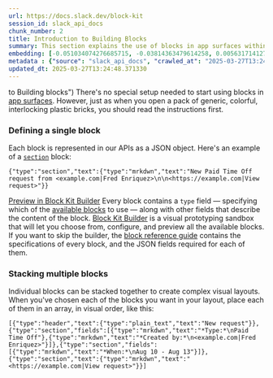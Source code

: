 ```yaml
---
url: https://docs.slack.dev/block-kit
session_id: slack_api_docs
chunk_number: 2
title: Introduction to Building Blocks
summary: This section explains the use of blocks in app surfaces within Slack. It emphasizes the importance of understanding the structure of blocks, represented as JSON objects in APIs. An example of a 'section' block is provided to illustrate the format.
embedding: [-0.051034074276685715, -0.03814363479614258, 0.005631714127957821, -0.0034016433637589216, 0.013141713105142117, -0.04279223456978798, -0.009579882025718689, -0.042591214179992676, 0.011615213938057423, 0.019159764051437378, 0.000817430904135108, -0.01633291319012642, -0.0006753031630069017, -0.027866462245583534, 0.04804389178752899, 0.036962639540433884, -0.023645034059882164, 0.012639162130653858, -0.005568895488977432, 0.008015691302716732, 0.04427475854754448, -0.001983506605029106, 0.022501729428768158, 0.03058023937046528, -0.007594804745167494, 0.00942283496260643, 0.02529088780283928, 0.02668546698987484, -0.021132277324795723, 0.026811106130480766, -0.008028254844248295, -0.0004440510820131749, 0.00422457093372941, 0.017941078171133995, 0.009184123016893864, -0.020478960126638412, -0.009196686558425426, 0.027414167299866676, 0.02510243095457554, 0.050657160580158234, 0.026107534766197205, -0.0054212710820138454, 0.006021191366016865, -0.030379218980669975, -0.013857848942279816, 0.012369041331112385, -0.017099304124712944, 0.006391822826117277, -0.032138146460056305, 0.043797336518764496, -0.01619471237063408, 0.00045661485637538135, -0.03336939960718155, -0.03236429765820503, -0.014146815985441208, -0.02877105586230755, -0.057944152504205704, 0.0098374392837286, -0.008273248560726643, 0.034324247390031815, 0.007173918187618256, 0.024059638381004333, -0.0042936718091368675, 0.02492653951048851, -0.028997203335165977, -0.01317940466105938, -0.06503012031316757, 0.008643880486488342, -0.003963872324675322, 0.03751544654369354, 0.027087509632110596, 0.03178636357188225, 0.008436578325927258, 0.04543062672019005, 0.03940001130104065, -0.00844914186745882, 0.013870412483811378, 0.03922412171959877, 0.011709442362189293, -0.005399284418672323, 0.001159008708782494, 0.01027717161923647, -0.03537960350513458, -0.06492961198091507, -0.035253964364528656, 0.036359578371047974, -0.031962256878614426, 0.0033545291516929865, -0.033294014632701874, -0.019787952303886414, -0.00616253400221467, -0.033721186220645905, -0.01703648455440998, 0.01936078444123268, 0.04450090602040291, 0.011992127634584904, -0.022438909858465195, 0.03759082779288292, 0.02399681881070137, 0.008669007569551468, 0.08081023395061493, -0.05874823406338692, -0.04442552477121353, -0.045832667499780655, 0.02255198359489441, 0.005182559136301279, 0.02771569788455963, 0.04688802361488342, -0.026308555155992508, -0.046762388199567795, -0.08573523163795471, 0.038219016045331955, -0.0007718871929682791, -0.006175097543746233, 0.020906129851937294, -0.01605650968849659, 0.046435728669166565, -0.018443629145622253, -0.001614445704035461, -0.05904976278543472, -0.028796182945370674, 0.00614996999502182, 0.01459911186248064, -0.008530806750059128, -0.025303451344370842, -0.05143611505627632, 0.01833055354654789, -0.014900642447173595, -0.05241608992218971, 0.040907666087150574, 0.020403578877449036, 0.01753903552889824, 0.010088714770972729, -0.0032665827311575413, -0.043144017457962036, -0.006319581065326929, -0.034977562725543976, 0.015126790851354599, -0.016043946146965027, -0.0023023125249892473, 0.03962616249918938, -0.05090843513607979, -0.00842401385307312, -0.034927308559417725, -0.0695028305053711, 0.017425961792469025, -0.0349021814763546, -0.015440884977579117, -0.06085895001888275, 0.003389079589396715, 0.01320453267544508, 0.046435728669166565, -0.013895540498197079, 0.0034990126732736826, -0.0006533165578730404, -0.03412322700023651, 0.005132304038852453, 0.021195096895098686, -0.009253223426640034, 0.007952872663736343, 0.015955999493598938, 0.008914001286029816, -0.011294838041067123, 0.02784133516252041, -0.06925155222415924, -0.024951666593551636, 0.028469525277614594, -0.03296735882759094, -0.05412476137280464, -0.012978384271264076, -0.01239416841417551, -0.04306863620877266, -0.037063151597976685, 0.012915565632283688, 0.035530369728803635, 0.006639957427978516, -0.0727694109082222, -0.05769287422299385, 0.0023745542857795954, 0.012387886643409729, -0.003250878071412444, 0.0272885300219059, -0.02849465236067772, -0.015516268089413643, -0.022778132930397987, -0.011232019402086735, -0.01468705851584673, 0.0001344717020401731, -0.03140944987535477, -0.019901026040315628, -0.014536293223500252, -0.022124815732240677, -0.032188404351472855, 0.017802875488996506, 0.07070895284414291, -0.037942614406347275, 0.03811850771307945, 0.022577112540602684, 0.026811106130480766, 0.0037816977128386497, 0.03058023937046528, -0.002095010131597519, -0.029223350808024406, -0.034927308559417725, 0.00842401385307312, -0.0249642301350832, -0.031032536178827286, 0.004739685915410519, -0.019046690315008163, -0.04218917340040207, 0.007318401709198952, -0.019901026040315628, -0.016307786107063293, -0.0196748785674572, -0.042440447956323624, -0.029926922172307968, -0.02668546698987484, -0.004004704765975475, -0.032464805990457535, 0.026208044961094856, 0.004950128961354494, 0.06734185665845871, 0.020968947559595108, -0.023921435698866844, 0.020504089072346687, 0.031158173456788063, 0.043144017457962036, -0.037063151597976685, 0.04661162197589874, -0.017425961792469025, 0.011018434539437294, 0.011112662963569164, 0.010566138662397861, -0.02892182022333145, 0.004277966916561127, 0.01462423987686634, 0.009988204576075077, -0.013732210732996464, 0.0035712544340640306, 0.011722005903720856, -0.01118804607540369, 0.007965436205267906, 0.0167098268866539, -0.011100099422037601, 0.041988153010606766, 0.008455423638224602, -0.024348605424165726, -0.05462731420993805, 0.031208427622914314, 0.036510344594717026, 0.08146354556083679, -0.0008229275699704885, -0.024712953716516495, 0.00677815917879343, 0.007751851808279753, -0.02437373250722885, -0.015805235132575035, 0.02060459926724434, 0.0009014511597342789, -0.03884720802307129, -0.005311337765306234, 0.0015115797286853194, -0.04668700322508812, -0.0019960703793913126, -0.02706238068640232, 0.024662699550390244, -0.005769915878772736, 0.0380682535469532, -0.03708827868103981, -0.030781259760260582, -0.015553958714008331, 0.0576426200568676, 0.02139611728489399, -0.008838619105517864, 0.002891239710152149, -0.01819235272705555, -0.0004432658606674522, -0.05342119187116623, -0.014825260266661644, 0.026660339906811714, -0.022627366706728935, -0.02403450943529606, 0.0364852175116539, 0.0258562583476305, 0.008976820856332779, 0.002060459926724434, 0.00510403560474515, 0.029675647616386414, -0.010164097882807255, 0.04163636639714241, 0.011332529596984386, 0.033294014632701874, 0.007349811028689146, 0.04751621559262276, -0.032515060156583786, 0.03643495962023735, -0.05020486190915108, 0.0017385130049660802, 0.03691238537430763, 0.029022330418229103, 0.007318401709198952, -0.02380836196243763, 0.09528370201587677, 0.020365886390209198, 0.03457552194595337, 0.014661930501461029, 0.015126790851354599, 0.016885720193386078, 0.06291940808296204, -0.037992868572473526, 0.008901437744498253, -0.005713378544896841, 0.004698853474110365, -0.04914950579404831, -0.015754979103803635, -0.006853541824966669, 0.08241839706897736, 0.0348016694188118, -0.02116996794939041, -0.03007768839597702, -0.012092637829482555, 0.0181420985609293, 0.03862105682492256, -0.018167225643992424, 1.3263130313134752e-05, -0.031082790344953537, 0.039148736745119095, 0.003722019726410508, -0.026760850101709366, -0.08945410698652267, 0.024436552077531815, -0.05628573149442673, -0.033620674163103104, 0.04022922366857529, -0.0047648134641349316, -0.0759354829788208, 0.021358424797654152, 0.00826068501919508, -0.02970077469944954, 0.019247710704803467, 0.0034990126732736826, -0.007877489551901817, -0.012626598589122295, -0.03917386382818222, 0.0013466801028698683, 0.024248095229268074, -0.0019144059624522924, 0.0213081706315279, -0.008461705408990383, 0.015579086728394032, -0.0213081706315279, 0.006822132505476475, 0.012658008374273777, -0.01893361657857895, 0.04776749014854431, -0.013606573455035686, -0.007601086515933275, -0.06186405196785927, -0.021647391840815544, 0.031484831124544144, -0.017978768795728683, 0.048898231238126755, -0.00010767551430035383, 0.0010694917291402817, 0.009027075953781605, 0.03201251104474068, -0.007023152895271778, -0.022263016551733017, -0.027087509632110596, 0.013066330924630165, 0.01934822089970112, 0.03844516724348068, -0.007155072409659624, -0.01039652805775404, -0.041234325617551804, -0.02650957554578781, 0.03751544654369354, -0.0011739281471818686, 0.026886489242315292, -0.011897899210453033, 0.028092611581087112, 0.01838080957531929, -0.005537485703825951, -0.031911998987197876, -0.008053382858633995, 0.02144637145102024, 0.032690953463315964, 0.03261557221412659, -0.023594778031110764, -0.006420091260224581, 0.012915565632283688, 0.01693597435951233, 0.031107917428016663, 0.022212762385606766, 0.041937895119190216, 0.02236352674663067, 0.03457552194595337, 0.038771823048591614, 0.0010420085163787007, -0.02816799469292164, 0.015365502797067165, 0.00018129141244571656, -0.01118804607540369, 0.014536293223500252, 0.014297581277787685, -0.01462423987686634, 0.012400450184941292, -0.043144017457962036, 0.012689417228102684, -0.04480243846774101, 0.03532934933900833, -0.030203325673937798, 0.005148008465766907, -0.003681187517940998, 0.007324683479964733, -0.0017903385451063514, -0.024574752897024155, 0.00015685093239881098, 0.01097446121275425, 0.0545770600438118, -0.011401630006730556, -0.09050946682691574, -0.008706699125468731, -0.017513908445835114, -0.05648675188422203, 0.06985461711883545, 0.027213146910071373, -0.02222532592713833, 0.011960717849433422, -0.056235477328300476, -0.009253223426640034, 0.029600264504551888, 0.08975563943386078, 0.003407925134524703, 0.013845285400748253, 0.004431873094290495, -0.03118330053985119, 0.006677648983895779, 0.0182928629219532, 0.011112662963569164, -0.00923437811434269, 0.007475448772311211, -0.031133046373724937, 0.03296735882759094, -0.1035255417227745, 0.0053239017724990845, 0.010578702203929424, -0.039425142109394073, 0.006294453516602516, 0.024951666593551636, -0.023594778031110764, -0.00015390629414469004, 0.006746749859303236, 0.03414835408329964, -0.049827948212623596, 0.003747147275134921, 0.04897361248731613, 0.025303451344370842, 0.010873951017856598, 0.008348631672561169, 0.04723981022834778, 0.04721468314528465, 0.006608548108488321, 0.014360399916768074, -0.02162226475775242, -0.004705135244876146, -0.06291940808296204, 0.006184520665556192, 0.009001947939395905, -0.0025237491354346275, 0.02794184535741806, -0.0025190378073602915, 0.03324376046657562, 0.0028975217137485743, -0.020265376195311546, -0.04442552477121353, -0.014310144819319248, -0.016069073230028152, 0.007676469162106514, 0.03457552194595337, 0.027866462245583534, 0.037892360240221024, -0.016734953969717026, 0.01355631835758686, 0.04352093115448952, 0.13237197697162628, 0.007582241203635931, 0.01399605069309473, 0.021383553743362427, -0.020906129851937294, -0.040354859083890915, 0.03387194871902466, 0.03424886241555214, -0.013744775205850601, 0.014561420306563377, -0.05176277086138725, -0.048571571707725525, -0.020805619657039642, -0.009573600254952908, -0.024021945893764496, 0.024021945893764496, -0.03178636357188225, -0.05352170020341873, 0.03379656746983528, 0.037389807403087616, 0.012004691176116467, -0.03063049539923668, 0.0036152275279164314, 0.0012391027994453907, 0.003976436331868172, -0.03950052335858345, -0.03507807105779648, 0.041837386786937714, 0.020453833043575287, -0.028343886137008667, 0.017652111127972603, -0.018405936658382416, 0.022162506356835365, -0.006278748624026775, -0.039098482578992844, -0.0439983569085598, 0.008204148150980473, -0.020767927169799805, -0.030253581702709198, 0.01698623038828373, 0.018443629145622253, -0.016307786107063293, -0.01652137003839016, -0.004014127422124147, -0.028645416721701622, -0.007173918187618256, -0.03550524264574051, 0.007802106905728579, -0.00027679576305672526, -0.009202968329191208, -0.009561036713421345, -0.022489165887236595, -0.013254787772893906, 0.016043946146965027, 0.007431475445628166, -0.019524114206433296, 0.038595929741859436, 0.017338015139102936, 0.01944873109459877, -0.08598650991916656, 0.013732210732996464, -0.010616393759846687, -0.017890822142362595, -0.0021279901266098022, 0.03274121135473251, 0.015604213811457157, -0.009353733621537685, 0.010679212398827076, -0.030429475009441376, 0.021823285147547722, 0.025001920759677887, -0.003056139452382922, -0.005345888435840607, 0.014913205988705158, -0.01703648455440998, -0.010296016931533813, -8.976231765700504e-05, 0.028645416721701622, -0.007638778071850538, 0.027640314772725105, 0.024474242702126503, 0.022124815732240677, 0.0242732223123312, 0.004111496731638908, 0.005961513612419367, 0.007475448772311211, 0.006043178029358387, 0.02042870596051216, -0.0070294346660375595, -0.012789927423000336, -0.011087535880506039, -0.021421244367957115, 0.02580600418150425, -0.010786004364490509, 0.004453859757632017, -0.03781697526574135, -0.050933562219142914, -0.0363847054541111, -0.015466012991964817, -0.01874515973031521, 0.01841850019991398, 0.010402809828519821, -0.0026415346655994654, -0.0017369425622746348, -0.02315504662692547, 0.012400450184941292, -0.028117738664150238, 0.013958359137177467, 0.04404861107468605, 0.03402271494269371, -0.02756493166089058, -0.0377667210996151, 0.014800132252275944, -0.034324247390031815, 0.0033702338114380836, 0.02556729130446911, -0.043043509125709534, -0.03314325213432312, -0.029122840613126755, -0.04025435075163841, -0.018230043351650238, -0.019549241289496422, -0.0020526074804365635, -0.03407296910881996, -0.008562215603888035, 0.014096560887992382, 0.020767927169799805, -0.009190404787659645, -0.03168585151433945, -0.0001370237150695175, 0.025240633636713028, -0.0144357830286026, 0.003794261487200856, 0.008851182647049427, 0.020943820476531982, -0.018921051174402237, 0.011608932167291641, 0.022665059193968773, 0.027188019827008247, 0.0102080712094903, 0.023846054449677467, -0.0034110662527382374, -0.031484831124544144, -0.00023419670469593257, 0.010698058642446995, 0.012538651935756207, 0.010358836501836777, 0.040304604917764664, -0.03150995820760727, -0.02093125693500042, -0.0052987742237746716, 0.0332186333835125, 0.027791080996394157, 0.012211993336677551, -0.012350195087492466, 0.014749877154827118, 0.009485653601586819, 0.04246557503938675, -0.03746519237756729, -0.027037253603339195, 0.024939103052020073, 0.004340786021202803, 0.021873541176319122, 0.009454243816435337, 0.007280710153281689, -0.024574752897024155, -0.03188687190413475, 0.0377667210996151, -0.014498601667582989, 0.006366695277392864, -0.016546497121453285, -0.014209634624421597, -0.017413398250937462, 0.00581388920545578, 0.034374501556158066, -0.02645931951701641, 0.03444988280534744, 0.0005355310859158635, -0.023129917681217194, -0.03135919198393822, -0.023984255269169807, -0.02270274981856346, 0.0009831157512962818, 0.009824875742197037, 0.02024024911224842, -0.055029354989528656, 0.026157788932323456, 0.03829440101981163, 0.015403193421661854, -0.01353119034320116, 0.012815055437386036, -0.009711802005767822, -0.03598266467452049, 0.01624496653676033, 0.03681187331676483, -0.000681585050188005, 0.011426757089793682, -0.025655237957835197, -0.0004409101384226233, 0.004246557597070932, -0.004598343279212713, -0.013078894466161728, 0.04673726111650467, 0.00888887420296669, -0.016647007316350937, 0.009561036713421345, 0.003976436331868172, 0.006297594401985407, -0.018971307203173637, 0.0006631319993175566, -0.0032791465055197477, -0.0010027466341853142, 0.03472628816962242, -0.0272382739931345, -0.05133560299873352, 0.007406347896903753, 0.011740852147340775, -0.037012893706560135, -0.019549241289496422, 0.014184507541358471, 0.010007050819694996, -0.0008087932947091758, 0.059301041066646576, 0.013267351314425468, -0.01462423987686634, 0.008744390681385994, 0.005619150586426258, -0.01081113237887621, -0.004076946526765823, -0.007450321223586798, 0.011960717849433422, -0.03801799565553665, -0.031635597348213196, 0.004309376236051321, -0.012538651935756207, -0.030052561312913895, -0.019938718527555466, -0.02650957554578781, -0.0018877078546211123, -0.018405936658382416, -0.013041202910244465, -0.01841850019991398, 0.0020321912597864866, 0.04540549963712692, 0.015415757894515991, -0.0015634052688255906, 0.024210402742028236, 0.03475141525268555, -0.00014566132449544966, -0.006891232915222645, 0.019008997827768326, -0.04565677419304848, 0.024725519120693207, -0.031158173456788063, -0.0114204753190279, -0.01629522256553173, -0.041988153010606766, 0.021182531490921974, 0.03128381073474884, 0.010509601794183254, 0.0004770310188177973, -0.029323861002922058, 0.004265403375029564, -0.031535085290670395, -0.0048873103223741055, 0.0007734576938673854, 0.009353733621537685, -0.018267735838890076, 0.007023152895271778, -0.019737698137760162, 0.03884720802307129, -0.016998793929815292, 0.005694533232599497, 0.037012893706560135, 0.031133046373724937, 0.025303451344370842, 0.04022922366857529, -0.004670585040003061, -0.02635880932211876, -0.0006368265603668988, -0.011904180981218815, 0.00537415686994791, 0.008656444028019905, 0.024901410564780235, 0.009008229710161686, 0.0006745179416611791, 0.0018955603009089828, 0.02771569788455963, -0.02492653951048851, 0.036686237901449203, -0.03814363479614258, -0.031032536178827286, 0.04078202694654465, 0.0028001524042338133, -0.015541395172476768, -0.020114611834287643, 0.02831875905394554, 0.009906540624797344, -0.002823709510266781, 0.036032918840646744, -0.012456987053155899, -0.013506063260138035, -0.01841850019991398, -0.018267735838890076, -0.03555549681186676, -0.009579882025718689, -0.002972904359921813, 0.005063203163444996, -0.008681572042405605, 0.012607753276824951, 0.014800132252275944, -0.03128381073474884, -0.09503243118524551, -0.039198990911245346, 0.014398091472685337, -0.013242223300039768, -0.026986999437212944, -0.0030655621085315943, 0.014925770461559296, -0.013983486220240593, 0.029072586447000504, -0.0033074149396270514, 0.02756493166089058, -0.006457782816141844, -0.009975641034543514, 0.00720532750710845, -0.033670928329229355, 0.010151534341275692, 0.010245761834084988, 0.027087509632110596, 0.0031692134216427803, -0.021044330671429634, -0.0056599825620651245, -0.01610676571726799, -0.02287864312529564, 0.008625034242868423, 0.018833106383681297, -0.031937126070261, 0.012130329385399818, 0.0006289742304943502, 0.019008997827768326, -0.006866105366498232, 0.03550524264574051, 0.032138146460056305, -0.025466781109571457, -0.017790311947464943, -0.04437527060508728, 0.030932025983929634, 0.02287864312529564, -0.0021279901266098022, 0.03507807105779648, -0.01782800257205963, -0.017111867666244507, -0.008681572042405605, -0.010842542164027691, -0.009058484807610512, 0.003527281107380986, -0.0038162481505423784, -0.0144106550142169, -0.012369041331112385, -0.01037140004336834, 0.03781697526574135, 0.030529985204339027, -0.04771723598241806, 0.011464448645710945, 0.016508806496858597, 0.0364852175116539, 0.0288213100284338, -0.04311889037489891, -0.05291863903403282, 0.01833055354654789, 0.030605366453528404, 0.030203325673937798, 0.023984255269169807, 0.019549241289496422, -0.009711802005767822, 0.017601855099201202, -0.013933231122791767, 0.018230043351650238, -0.016496242955327034, -0.048672083765268326, 0.0006030614022165537, -0.001494304509833455, 0.022313272580504417, -0.03681187331676483, 0.012588907033205032, 0.03563087806105614, 0.009705519303679466, 0.006759313400834799, 0.018204916268587112, 0.010968179441988468, -0.03128381073474884, 0.06774389743804932, -0.026760850101709366, 0.06995512545108795, 0.033620674163103104, -0.003715737722814083, -0.039098482578992844, 0.010402809828519821, -0.0009195115999318659, 0.0043533495627343655, 0.015604213811457157, 0.03578164428472519, -0.014724750071763992, 0.009196686558425426, -0.023192737251520157, -0.012632880359888077, 0.004636034835129976, 0.008524524047970772, 0.0028409846127033234, 0.0454808808863163, -0.0012084785848855972, 0.0046925717033445835, 0.024662699550390244, 0.030932025983929634, 0.021383553743362427, -0.03623393923044205, 0.03058023937046528, 0.0010200218530371785, -0.023695288226008415, 0.0016772645758464932, 0.005603445693850517, 0.029173096641898155, -0.006583420559763908, -0.0075257038697600365, 0.020114611834287643, -0.019096944481134415, -0.010453064925968647, 0.004202584270387888, -0.006872387602925301, 0.019888462498784065, 0.01295325718820095, 0.019649751484394073, 0.001596385263837874, -0.04065639153122902, -0.010616393759846687, -0.008687853813171387, 0.033670928329229355, 0.028092611581087112, -0.008266966789960861, -0.024750646203756332, 0.004538665525615215, 0.001329404884018004, 0.03801799565553665, -0.018958743661642075, -0.007418911904096603, 0.013769902288913727, -0.010716903954744339, 0.007833516225218773, 0.009309760294854641, 0.001777774770744145, 0.033444780856370926, 0.0073937843553721905, -0.043194275349378586, 0.009322324767708778, -0.029449500143527985, 0.02027793973684311, 0.0002968192857224494, -0.013493499718606472, 0.04417425021529198, -0.037992868572473526, -0.02663521282374859, 0.004152329172939062, 0.03349503502249718, 0.028469525277614594, -0.016822900623083115, -0.013129149563610554, 0.0026462459936738014, -0.008945411071181297, -0.045882921665906906, 0.030429475009441376, -0.008015691302716732, -0.046485982835292816, 0.030705876648426056, 0.032515060156583786, -0.03666110709309578, -0.0025944204535335302, -0.011483294889330864, -0.0010239480761811137, -0.005634855013340712, 0.0052610826678574085, 0.025353707373142242, -0.012010972946882248, 0.027213146910071373, 0.06935206055641174, 0.019762825220823288, -0.004007845651358366, 0.030806386843323708, -0.013355297967791557, -0.045933179557323456, -0.008562215603888035, 0.01660931669175625, -0.012519806623458862, 0.02181072160601616, 0.021182531490921974, 0.009831157512962818, 0.013882976025342941, -0.029901795089244843, -0.015629341825842857, 0.018833106383681297, -0.011571240611374378, 0.027590060606598854, 0.010409091599285603, 0.01223083958029747, 0.027037253603339195, -0.038872335106134415, 0.021521754562854767, 0.02311735413968563, 0.003219468519091606, -0.029122840613126755, -0.0011205320479348302, 0.010402809828519821, 0.00738122034817934, 0.017136994749307632, 0.021697647869586945, -0.02696187049150467, 0.0242732223123312, 0.02952488139271736, -0.010955615900456905, 0.06794492155313492, -0.005942667834460735, 0.06116047874093056, -0.029348989948630333, 0.01667213626205921, -0.003536703996360302, 0.055029354989528656, -0.004601484164595604, 0.007902617566287518, -0.013166841119527817, -0.0317361056804657, 0.00974949263036251, -0.029650520533323288, -0.05271761864423752, -0.022476602345705032, -0.045179352164268494, -0.029550010338425636, 0.010861387476325035, -0.008103637956082821, -0.0059646544978022575, -0.02385861799120903, -0.0027184877544641495, 0.0007663905271328986, 0.011137790977954865, 0.011992127634584904, -0.027514677494764328, 0.02854490652680397, 0.023268120363354683, -0.028394142165780067, -0.017576728016138077, -0.01693597435951233, 0.017878258600831032, -0.0025394540280103683, -0.014372963458299637, 0.011056126095354557, 0.0018013318767771125, 0.0022410640958696604, -0.027414167299866676, 0.03128381073474884, 0.04897361248731613, -0.007286992389708757, -0.010151534341275692, 0.022074561566114426, 0.01796620525419712, 0.020767927169799805, 0.03583189845085144, -0.026534702628850937, 0.03568113222718239, -0.006310158409178257, -0.0009281492093577981, 0.02711263671517372, -0.0009407129837200046, 0.01684802770614624, 0.010672930628061295, 0.03932463005185127, 0.0304043460637331, 0.005933244712650776, -0.02613266184926033, 0.025604981929063797, 0.0022803260944783688, -0.015026280656456947, -0.00571023765951395, 0.015327811241149902, -0.05472782254219055, 0.03326888754963875, 0.005550049711018801, 0.000858263170812279, 0.008694135583937168, 0.026710595935583115, -0.0011778543703258038, 0.00018305818957742304, 0.01408399734646082, 0.005556331481784582, -0.013154277577996254, 0.004365913569927216, 0.012978384271264076, -0.023695288226008415, 0.018405936658382416, -0.010226916521787643, 0.002782877068966627, -0.03291710093617439, -0.004588920623064041, 0.015264992602169514, 0.01605650968849659, 0.008637598715722561, -0.002916367258876562, 0.010635239072144032, 0.018669776618480682, -0.0001690220960881561, -0.03593241050839424, 0.008241839706897736, 0.0124821150675416, 0.013267351314425468, 0.001983506605029106, 0.0025143264792859554, -0.008248121477663517, -0.008895155973732471, -0.005414988845586777, -0.0335201621055603, 0.045832667499780655, -0.02663521282374859, 0.038219016045331955, 0.018443629145622253, -0.002076164586469531, -0.016458550468087196, -0.0022379232104867697, 0.011816234327852726, 0.017576728016138077, -0.0047459676861763, -0.018732596188783646, 0.018506446853280067, -0.0050192298367619514, -0.0005194337572902441, -0.03002743236720562, 0.012475833296775818, 0.019976409152150154, 0.021182531490921974, -0.011539831757545471, -0.005751070100814104, -0.003583818208426237, 0.019272837787866592, 0.010170379653573036, 0.005085189826786518, -0.04284248873591423, -0.0167098268866539, 0.04148560017347336, 0.0036372141912579536, -0.046485982835292816, -0.04027947783470154, -0.052466344088315964, -0.015378066338598728, 0.002803293289616704, 0.004833914339542389, -0.015390629880130291, -0.010358836501836777, -0.04372195154428482, 0.04055587947368622, -0.022401219233870506, -0.011301119811832905, 0.0456819012761116, -0.011382784694433212, 0.00431565847247839, -0.007456602994352579, 0.06256762146949768, 0.012444423511624336, -0.005942667834460735, -0.04043024405837059, 0.03573139011859894, -0.011608932167291641, 0.03090689703822136, 0.0038005432579666376, -0.022526856511831284, -0.02733878418803215, -0.023280683904886246, -0.02399681881070137, 0.035530369728803635, -0.017476217821240425, 0.018305426463484764, -0.016169583424925804, 0.002322728745639324, 0.016546497121453285, 0.02418527565896511, -0.009642700664699078, 0.011608932167291641, 0.027263401076197624, 0.02784133516252041, 0.019235147163271904, 0.006470346357673407, -0.01944873109459877, 0.010786004364490509, -0.012262248434126377, 0.026911616325378418, 0.02575574815273285, 0.006514319684356451, -0.032238658517599106, -0.012036100961267948, 0.009001947939395905, -0.014775005169212818, -0.024662699550390244, -0.018682340160012245, -0.008574779145419598, 0.012249684892594814, -0.004975256510078907, -0.05105920135974884, 0.0015076535055413842, 0.043897844851017, 0.012369041331112385, 0.005264223553240299, 0.0007997630746103823, 0.008040819317102432, -0.02069254405796528, 0.025228070095181465, -0.011822517029941082, 0.007858644239604473, 0.037239041179418564, 0.009297196753323078, 0.005465243943035603, 0.017564164474606514, 0.0012320356909185648, 0.02975103072822094, 0.03595753759145737, -0.005160572472959757, 0.016772646456956863, -0.03927437588572502, 0.02909771353006363, 0.02344401180744171, 0.025931641459465027, -0.01353119034320116, 0.012211993336677551, -0.006313299294561148, 0.018581829965114594, 0.010848823934793472, 0.02404707483947277, -0.013053767383098602, 0.0016882579075172544, -0.02223788946866989, 0.03231403976678848, 0.002778165740892291, -0.01647111587226391, 0.004607765935361385, -0.03359554708003998, 0.03198738396167755, 0.02561754733324051, -0.011897899210453033, -0.033947333693504333, -0.0019379629520699382, 0.0046925717033445835, -0.032515060156583786, 0.008574779145419598, 0.012243403121829033, -0.03007768839597702, -0.010057305917143822, 0.0031660725362598896, -0.00510403560474515, -0.009184123016893864, 0.024147585034370422, -0.014372963458299637, 0.01586805284023285, 0.02246403880417347, -0.028720799833536148, 0.0036058046389371157, -0.015164482407271862, -0.0320376381278038, -0.0005590881919488311, 0.010767159052193165, -0.009316042996942997, 0.011784825474023819, -0.021659955382347107, 0.03560575097799301, -0.017526471987366676, -0.01468705851584673, 0.005041216500103474, 0.013581445440649986, 0.003002743236720562, -0.022426346316933632, 0.014096560887992382, -0.02065485343337059, 0.026107534766197205, -0.009347451850771904, -0.024574752897024155, 0.03703802078962326, 0.009290914982557297, -0.050003841519355774, 0.03402271494269371, -0.0011197468265891075, 0.0007286992040462792, -0.0036937512923032045, -0.0036968921776860952, 0.027866462245583534, 0.0013678815448656678, -0.009523345157504082, -0.010698058642446995, -0.003052998334169388, -0.0033859387040138245, 0.008179020136594772, 0.01917232759296894, -0.028519779443740845, -0.019561804831027985, 0.012664290145039558, -0.022753003984689713, -0.012802490964531898, 0.02227558195590973, 0.005876707844436169, -0.024059638381004333, 0.02348170429468155, -0.007814670912921429, 0.006341567728668451, 0.05115970969200134, -0.01567959599196911, 0.004174315836280584, -0.018682340160012245, -0.014297581277787685, 0.014184507541358471, 0.028997203335165977, -0.024939103052020073, 0.013568881899118423, 0.004975256510078907, 0.005066344048827887, 0.0054935128428041935, 0.007167636416852474, -0.01652137003839016, 0.005889271851629019, -0.04138508811593056, 0.014837823808193207, -0.022991716861724854, -0.016282659024000168, -0.06467833369970322, -0.0006623467779718339, 0.0037691339384764433, 0.011037280783057213, -0.015491140075027943, 0.027137763798236847, 0.0033608111552894115, -0.007745570037513971, 0.01564190536737442, -0.027966972440481186, 0.0003476633282843977, 0.013355297967791557, -0.007902617566287518, 0.02010204643011093, 0.016508806496858597, -0.011106381192803383, -0.005414988845586777, -0.004830773454159498, 0.024160148575901985, -0.013983486220240593, -0.023242991417646408, 0.00509461248293519, 0.017740055918693542, -0.009039639495313168, -0.021195096895098686, -0.022350963205099106, 0.016307786107063293, -0.034550394862890244, 0.006633675657212734, -0.0025488766841590405, -0.018782850354909897, 0.035429857671260834, 6.852413207525387e-06, -0.0028378437273204327, 0.01569216139614582, 0.014712185598909855, 0.02218763530254364, 0.03140944987535477, -0.06256762146949768, 0.016031382605433464, -0.0017228082288056612, 0.003319978713989258, -0.010949334129691124, -0.022112252190709114, 0.0013011364499107003, 0.0019489562837406993, -0.005760492756962776, -0.004265403375029564, -0.02673572301864624, 0.010786004364490509, 0.021433807909488678, 0.0213081706315279, 0.0332186333835125, -0.011275991797447205, 0.01660931669175625, 0.013066330924630165, 0.008442860096693039, -0.02167251892387867, -0.0006670581642538309, 0.013141713105142117, 0.015365502797067165, -0.002694930648431182, -0.0051637133583426476, -6.551815022248775e-05, -0.024160148575901985, 0.00564113724976778, -0.017840566113591194, 0.011005870997905731, 0.008738108910620213, -0.009133867919445038, 0.054979100823402405, 0.00861247070133686, -0.04080715775489807, -0.022853514179587364, -0.013882976025342941, 0.0015319958329200745, 0.0052610826678574085, 0.01097446121275425, 0.02394656464457512, -0.03058023937046528, -0.026283426210284233, -0.007362375035881996, 0.00921553187072277, 0.009856285527348518, 0.019712571054697037, -0.002137413015589118, 0.04636034741997719, 0.007374938577413559, 0.02339375764131546, -0.001365525764413178, -0.006853541824966669, -0.02115740440785885, 0.0023996818345040083, 0.032414551824331284, 0.01660931669175625, 0.003634073305875063, 0.00554690882563591, -0.007318401709198952, 0.017023921012878418, -0.009824875742197037, 0.012639162130653858, -0.015352938324213028, -0.013191968202590942, 0.009969359263777733, -0.024248095229268074, 0.0014252037508413196, 0.0072178915143013, -0.0055280630476772785, -0.011376501992344856, 0.03206276521086693, 0.0124821150675416, 0.01726263388991356, -0.0073560927994549274, -0.016647007316350937, -0.017576728016138077, 0.021182531490921974, -0.009121304377913475, -0.007004307117313147, -0.008084791712462902, 0.018531575798988342, -0.03457552194595337, 0.0030372936744242907, 0.018996434286236763, -0.026760850101709366, 0.005540626589208841, -0.02051665261387825, -0.014197071082890034, 0.008053382858633995, -0.034600649029016495, -0.017325451597571373, 0.02437373250722885, 0.04080715775489807, -0.0364852175116539, 0.010635239072144032, -0.0019049830734729767, -0.005085189826786518, 0.03708827868103981, 0.0019646610599011183, -0.03540473058819771, -0.0030263003427535295, 0.003285428276285529, -0.013355297967791557, 0.043194275349378586, 0.009793465957045555, -0.0068975151516497135, -0.007054562214761972, -0.024147585034370422, -0.005342747084796429, -0.017513908445835114, -0.0006274037295952439, -0.028972076252102852, -0.009661546908318996, -0.02942437119781971, 0.010019614361226559, 0.0015304253902286291, -2.1728958017774858e-05, 0.01917232759296894, -0.008141329512000084, 0.0054306937381625175, 0.006753031630069017, -0.009259505197405815, 0.03176123648881912, -0.007060843985527754, -0.0029807568062096834, -0.010786004364490509, -0.003070273669436574, -0.012632880359888077, 0.01422219816595316, 0.02149662747979164, 0.04625983536243439, -0.008373758755624294, 0.011853925883769989, 0.0051637133583426476, 0.0072178915143013, 0.0037785565946251154, 0.02088100090622902, -0.022112252190709114, 0.02074280008673668, -0.028796182945370674, -0.01380759384483099, 0.006294453516602516, 0.020491523668169975, 0.0439983569085598, -0.0009414982050657272, -0.021320734173059464, 0.03517858311533928, 0.005823311861604452, -0.027816208079457283, -0.002731051528826356, 0.03444988280534744, 0.023104790598154068, -0.02204943262040615, 0.027087509632110596, 0.024587316438555717, -0.005179418250918388, -0.0020227686036378145, 0.01889592409133911, -0.015390629880130291, -0.011502140201628208, -0.038646187633275986, 0.006357272621244192, -0.025140123441815376, -0.01276480033993721, 0.012356476858258247, -0.044852692633867264, 0.021370988339185715, 0.0205669067800045, -0.014787568710744381, -0.0062536210753023624, 0.053672466427087784, -0.004277966916561127, -0.00109618972055614, -0.03472628816962242, -0.0363847054541111, -0.015264992602169514, -0.011634060181677341, 0.0005571250803768635, 0.03804312273859978, -0.003335683373734355, 0.03354529291391373, -0.0004063597589265555, 0.041661493480205536, 0.013141713105142117, -0.015667032450437546, -0.026484446600079536, -0.008914001286029816]
metadata : {"source": "slack_api_docs", "crawled_at": "2025-03-27T13:24:46.531250", "url_path": "/block-kit", "chunk_size": 2322}
updated_dt: 2025-03-27T13:24:48.371330
---
```

to Building blocks")
There's no special setup needed to start using blocks in [app surfaces](https://docs.slack.dev/surfaces). However, just as when you open a pack of generic, colorful, interlocking plastic bricks, you should read the instructions first.
### Defining a single block[​](https://docs.slack.dev/block-kit#block_basics "Direct link to Defining a single block")
Each block is represented in our APIs as a JSON object. Here's an example of a [`section`](https://docs.slack.dev/reference/block-kit/blocks/section-block) block:
```
{"type":"section","text":{"type":"mrkdwn","text":"New Paid Time Off request from <example.com|Fred Enriquez>\n\n<https://example.com|View request>"}}
```

[Preview in Block Kit Builder](https://api.slack.com/tools/block-kit-builder/#%7B%22blocks%22:%5B%7B%22type%22:%22section%22,%22text%22:%7B%22type%22:%22mrkdwn%22,%22text%22:%22New%20Paid%20Time%20Off%20request%20from%20%3Cexample.com%7CFred%20Enriquez%3E%5Cn%5Cn%3Chttps://example.com%7CView%20request%3E%22%7D%7D%5D%7D)
Every block contains a `type` field — specifying which of the [available blocks](https://docs.slack.dev/reference/block-kit/blocks) to use — along with other fields that describe the content of the block.
[Block Kit Builder](https://api.slack.com/tools/block-kit-builder) is a visual prototyping sandbox that will let you choose from, configure, and preview all the available blocks.
If you want to skip the builder, the [block reference guide](https://docs.slack.dev/reference/block-kit/blocks) contains the specifications of every block, and the JSON fields required for each of them.
### Stacking multiple blocks[​](https://docs.slack.dev/block-kit#stack_of_blocks "Direct link to Stacking multiple blocks")
Individual blocks can be stacked together to create complex visual layouts.
When you've chosen each of the blocks you want in your layout, place each of them in an array, in visual order, like this:
```
[{"type":"header","text":{"type":"plain_text","text":"New request"}},{"type":"section","fields":[{"type":"mrkdwn","text":"*Type:*\nPaid Time Off"},{"type":"mrkdwn","text":"*Created by:*\n<example.com|Fred Enriquez>"}]},{"type":"section","fields":[{"type":"mrkdwn","text":"*When:*\nAug 10 - Aug 13"}]},{"type":"section","text":{"type":"mrkdwn","text":"<https://example.com|View request>"}}]
